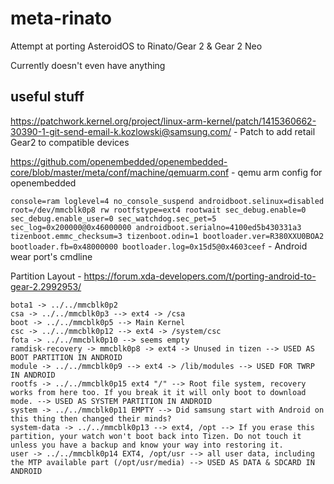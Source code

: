 # meta-rinato
Attempt at porting AsteroidOS to Rinato/Gear 2 & Gear 2 Neo

Currently doesn't even have anything

## useful stuff
https://patchwork.kernel.org/project/linux-arm-kernel/patch/1415360662-30390-1-git-send-email-k.kozlowski@samsung.com/ - Patch to add retail Gear2 to compatible devices

https://github.com/openembedded/openembedded-core/blob/master/meta/conf/machine/qemuarm.conf - qemu arm config for openembedded

`console=ram loglevel=4 no_console_suspend androidboot.selinux=disabled root=/dev/mmcblk0p8 rw rootfstype=ext4 rootwait sec_debug.enable=0 sec_debug.enable_user=0 sec_watchdog.sec_pet=5 sec_log=0x200000@0x46000000 androidboot.serialno=4100ed5b430331a3 tizenboot.emmc_checksum=3 tizenboot.odin=1 bootloader.ver=R380XXU0BOA2 bootloader.fb=0x48000000 bootloader.log=0x15d5@0x4603ceef` - Android wear port's cmdline

Partition Layout - https://forum.xda-developers.com/t/porting-android-to-gear-2.2992953/

```bota0 -> ../../mmcblk0p1
bota1 -> ../../mmcblk0p2
csa -> ../../mmcblk0p3 --> ext4 -> /csa
boot -> ../../mmcblk0p5 --> Main Kernel
csc -> ../../mmcblk0p12 --> ext4 -> /system/csc
fota -> ../../mmcblk0p10 --> seems empty
ramdisk-recovery -> mmcblk0p8 -> ext4 -> Unused in tizen --> USED AS BOOT PARTITION IN ANDROID
module -> ../../mmcblk0p9 --> ext4 -> /lib/modules --> USED FOR TWRP IN ANDROID
rootfs -> ../../mmcblk0p15 ext4 "/" --> Root file system, recovery works from here too. If you break it it will only boot to download mode. --> USED AS SYSTEM PARTITION IN ANDROID
system -> ../../mmcblk0p11 EMPTY --> Did samsung start with Android on this thing then changed their minds?
system-data -> ../../mmcblk0p13 --> ext4, /opt --> If you erase this partition, your watch won't boot back into Tizen. Do not touch it unless you have a backup and know your way into restoring it.
user -> ../../mmcblk0p14 EXT4, /opt/usr --> all user data, including the MTP available part (/opt/usr/media) --> USED AS DATA & SDCARD IN ANDROID
```
